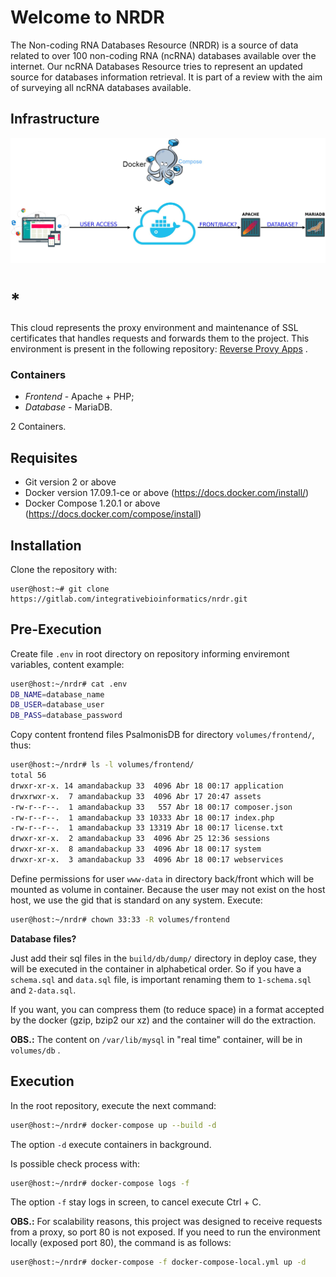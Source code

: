 # Welcome to NRDR

The Non-coding RNA Databases Resource (NRDR) is a source of data related to over 100 non-coding RNA (ncRNA) databases available over the internet. Our ncRNA Databases Resource tries to represent an updated source for databases information retrieval. It is part of a review with the aim of surveying all ncRNA databases available.

## Infrastructure

![Infrastructure NRDR](build/images/infra-nrdr.jpeg)

# * 
This cloud represents the proxy environment and maintenance of SSL certificates that handles requests and forwards them to the project. This environment is present in the following repository: [Reverse Provy Apps](https://gitlab.com/integrativebioinformatics/reverse_proxy_apps) .

### Containers

- *Frontend* - Apache + PHP;
- *Database* - MariaDB.

2 Containers.

## Requisites

- Git version 2 or above
- Docker version 17.09.1-ce or above (https://docs.docker.com/install/)
- Docker Compose 1.20.1 or above (https://docs.docker.com/compose/install)

## Installation

Clone the repository with:
```
user@host:~# git clone https://gitlab.com/integrativebioinformatics/nrdr.git
```

## Pre-Execution

Create file `.env` in root directory on repository informing enviremont variables, content example:

```bash
user@host:~/nrdr# cat .env
DB_NAME=database_name
DB_USER=database_user
DB_PASS=database_password
```

Copy content frontend files PsalmonisDB for directory `volumes/frontend/`, thus:

```bash
user@host:~/nrdr# ls -l volumes/frontend/
total 56
drwxr-xr-x. 14 amandabackup 33  4096 Abr 18 00:17 application
drwxrwxr-x.  7 amandabackup 33  4096 Abr 17 20:47 assets
-rw-r--r--.  1 amandabackup 33   557 Abr 18 00:17 composer.json
-rw-r--r--.  1 amandabackup 33 10333 Abr 18 00:17 index.php
-rw-r--r--.  1 amandabackup 33 13319 Abr 18 00:17 license.txt
drwxr-xr-x.  2 amandabackup 33  4096 Abr 25 12:36 sessions
drwxr-xr-x.  8 amandabackup 33  4096 Abr 18 00:17 system
drwxr-xr-x.  3 amandabackup 33  4096 Abr 18 00:17 webservices
```

Define permissions for user `www-data` in directory back/front which will be mounted as volume in container. Because the user may not exist on the host host, we use the gid that is standard on any system. Execute:

```bash
user@host:~/nrdr# chown 33:33 -R volumes/frontend
```

**Database files?**

Just add their sql files in the `build/db/dump/` directory in deploy case, they will be executed in the container in alphabetical order. So if you have a `schema.sql` and `data.sql` file, is important renaming them to `1-schema.sql` and `2-data.sql`. 

If you want, you can compress them (to reduce space) in a format accepted by the docker (gzip, bzip2 our xz) and the container will do the extraction.

**OBS.:** The content on `/var/lib/mysql` in "real time" container, will be in `volumes/db` .

## Execution

In the root repository, execute the next command:

```bash
user@host:~/nrdr# docker-compose up --build -d
```
The option `-d` execute containers in background.

Is possible check process with:

```bash
user@host:~/nrdr# docker-compose logs -f
```

The option `-f` stay logs in screen, to cancel execute Ctrl + C.

**OBS.:** For scalability reasons, this project was designed to receive requests from a proxy, so port 80 is not exposed. If you need to run the environment locally (exposed port 80), the command is as follows:

```bash
user@host:~/nrdr# docker-compose -f docker-compose-local.yml up -d
```
